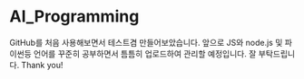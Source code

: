 # AI_Programming

GitHub를 처음 사용해보면서 테스트겸 만들어보았습니다.
앞으로 JS와 node.js 및 파이썬등 언어를 꾸준히 공부하면서 틈틈히 업로드하여 관리할 예정입니다. 
잘 부탁드립니다. Thank you!
